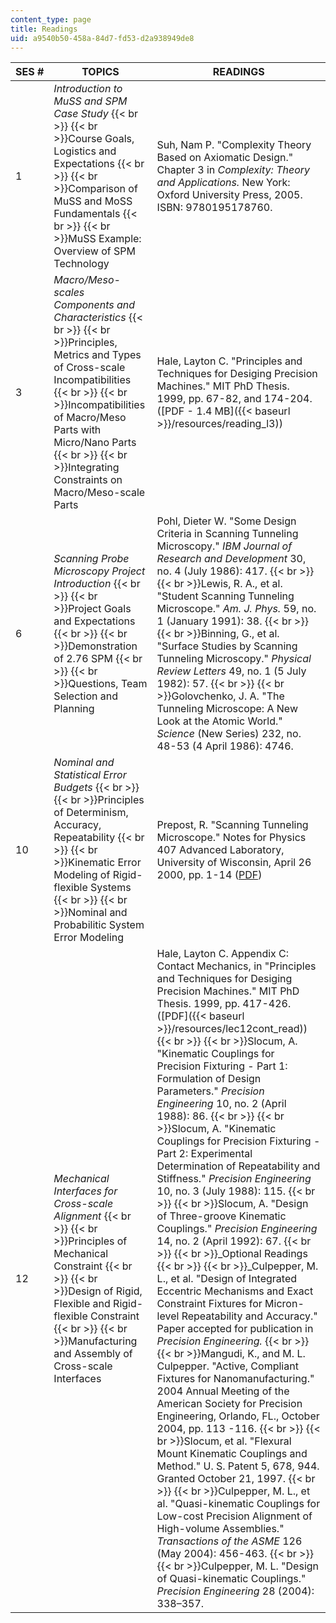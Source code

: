 ```yaml
---
content_type: page
title: Readings
uid: a9540b50-458a-84d7-fd53-d2a938949de8
---
```


| SES # | TOPICS | READINGS |
| --- | --- | --- |
| 1 | _Introduction to MuSS and SPM Case Study_  {{< br >}}  {{< br >}}Course Goals, Logistics and Expectations  {{< br >}}  {{< br >}}Comparison of MuSS and MoSS Fundamentals  {{< br >}}  {{< br >}}MuSS Example: Overview of SPM Technology | Suh, Nam P. "Complexity Theory Based on Axiomatic Design." Chapter 3 in _Complexity: Theory and Applications._ New York: Oxford University Press, 2005. ISBN: 9780195178760. |
| 3 | _Macro/Meso-scales Components and Characteristics_  {{< br >}}  {{< br >}}Principles, Metrics and Types of Cross-scale Incompatibilities  {{< br >}}  {{< br >}}Incompatibilities of Macro/Meso Parts with Micro/Nano Parts  {{< br >}}  {{< br >}}Integrating Constraints on Macro/Meso-scale Parts | Hale, Layton C. "Principles and Techniques for Desiging Precision Machines." MIT PhD Thesis. 1999, pp. 67-82, and 174-204. ([PDF - 1.4 MB]({{< baseurl >}}/resources/reading_l3)) |
| 6 | _Scanning Probe Microscopy Project Introduction_  {{< br >}}  {{< br >}}Project Goals and Expectations  {{< br >}}  {{< br >}}Demonstration of 2.76 SPM  {{< br >}}  {{< br >}}Questions, Team Selection and Planning | Pohl, Dieter W. "Some Design Criteria in Scanning Tunneling Microscopy." _IBM Journal of Research and Development_ 30, no. 4 (July 1986): 417.  {{< br >}}  {{< br >}}Lewis, R. A., et al. "Student Scanning Tunneling Microscope." _Am. J. Phys._ 59, no. 1 (January 1991): 38.  {{< br >}}  {{< br >}}Binning, G., et al. "Surface Studies by Scanning Tunneling Microscopy." _Physical Review Letters_ 49, no. 1 (5 July 1982): 57.  {{< br >}}  {{< br >}}Golovchenko, J. A. "The Tunneling Microscope: A New Look at the Atomic World." _Science_ (New Series) 232, no. 48-53 (4 April 1986): 4746. |
| 10 | _Nominal and Statistical Error Budgets_  {{< br >}}  {{< br >}}Principles of Determinism, Accuracy, Repeatability  {{< br >}}  {{< br >}}Kinematic Error Modeling of Rigid-flexible Systems  {{< br >}}  {{< br >}}Nominal and Probabilitic System Error Modeling | Prepost, R. "Scanning Tunneling Microscope." Notes for Physics 407 Advanced Laboratory, University of Wisconsin, April 26 2000, pp. 1-14 ([PDF](http://www.hep.wisc.edu/~prepost/407/istm/istm.pdf)) |
| 12 | _Mechanical Interfaces for Cross-scale Alignment_  {{< br >}}  {{< br >}}Principles of Mechanical Constraint  {{< br >}}  {{< br >}}Design of Rigid, Flexible and Rigid-flexible Constraint  {{< br >}}  {{< br >}}Manufacturing and Assembly of Cross-scale Interfaces | Hale, Layton C. Appendix C: Contact Mechanics, in "Principles and Techniques for Desiging Precision Machines." MIT PhD Thesis. 1999, pp. 417-426. ([PDF]({{< baseurl >}}/resources/lec12cont_read))  {{< br >}}  {{< br >}}Slocum, A. "Kinematic Couplings for Precision Fixturing - Part 1: Formulation of Design Parameters." _Precision Engineering_ 10, no. 2 (April 1988): 86.  {{< br >}}  {{< br >}}Slocum, A. "Kinematic Couplings for Precision Fixturing - Part 2: Experimental Determination of Repeatability and Stiffness." _Precision Engineering_ 10, no. 3 (July 1988): 115.  {{< br >}}  {{< br >}}Slocum, A. "Design of Three-groove Kinematic Couplings." _Precision Engineering_ 14, no. 2 (April 1992): 67.  {{< br >}}  {{< br >}}_Optional Readings  {{< br >}}  {{< br >}}_Culpepper, M. L., et al. "Design of Integrated Eccentric Mechanisms and Exact Constraint Fixtures for Micron-level Repeatability and Accuracy." Paper accepted for publication in _Precision Engineering._  {{< br >}}  {{< br >}}Mangudi, K., and M. L. Culpepper. "Active, Compliant Fixtures for Nanomanufacturing." 2004 Annual Meeting of the American Society for Precision Engineering, Orlando, FL., October 2004, pp. 113 -116.  {{< br >}}  {{< br >}}Slocum, et al. "Flexural Mount Kinematic Couplings and Method." U. S. Patent 5, 678, 944. Granted October 21, 1997.  {{< br >}}  {{< br >}}Culpepper, M. L., et al. "Quasi-kinematic Couplings for Low-cost Precision Alignment of High-volume Assemblies." _Transactions of the ASME_ 126 (May 2004): 456-463.  {{< br >}}  {{< br >}}Culpepper, M. L. "Design of Quasi-kinematic Couplings." _Precision Engineering_ 28 (2004): 338–357.